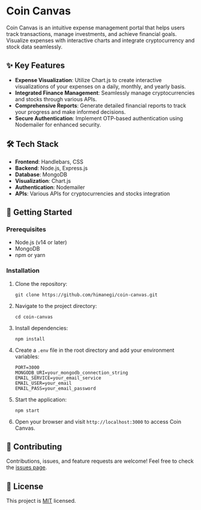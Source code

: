# Coin Canvas

Coin Canvas is an intuitive expense management portal that helps users track transactions, manage investments, and achieve financial goals. Visualize expenses with interactive charts and integrate cryptocurrency and stock data seamlessly.

## ✨ Key Features

- **Expense Visualization**: Utilize Chart.js to create interactive visualizations of your expenses on a daily, monthly, and yearly basis.
- **Integrated Finance Management**: Seamlessly manage cryptocurrencies and stocks through various APIs.
- **Comprehensive Reports**: Generate detailed financial reports to track your progress and make informed decisions.
- **Secure Authentication**: Implement OTP-based authentication using Nodemailer for enhanced security.

## 🛠️ Tech Stack

- **Frontend**: Handlebars, CSS
- **Backend**: Node.js, Express.js
- **Database**: MongoDB
- **Visualization**: Chart.js
- **Authentication**: Nodemailer
- **APIs**: Various APIs for cryptocurrencies and stocks integration

## 🚀 Getting Started

### Prerequisites

- Node.js (v14 or later)
- MongoDB
- npm or yarn

### Installation

1. Clone the repository:

   ```
   git clone https://github.com/himanegi/coin-canvas.git
   ```

2. Navigate to the project directory:

   ```
   cd coin-canvas
   ```

3. Install dependencies:

   ```
   npm install
   ```

4. Create a `.env` file in the root directory and add your environment variables:

   ```
   PORT=3000
   MONGODB_URI=your_mongodb_connection_string
   EMAIL_SERVICE=your_email_service
   EMAIL_USER=your_email
   EMAIL_PASS=your_email_password
   ```

5. Start the application:

   ```
   npm start
   ```

6. Open your browser and visit `http://localhost:3000` to access Coin Canvas.

<!-- ## 📚 Usage -->

## 🤝 Contributing

Contributions, issues, and feature requests are welcome! Feel free to check the [issues page](https://github.com/himanegi/coin-canvas/issues).

## 📝 License

This project is [MIT](https://choosealicense.com/licenses/mit/) licensed.
